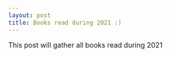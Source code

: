 ```yaml
---
layout: post
title: Books read during 2021 :)
---
```


This post will gather all books read during 2021
